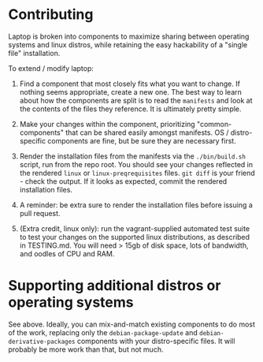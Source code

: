 Contributing
============

Laptop is broken into components to maximize sharing between operating systems
and linux distros, while retaining the easy hackability of a "single file"
installation.

To extend / modify laptop:

1) Find a component that most closely fits what you want to change. If nothing
seems appropriate, create a new one. The best way to learn about how the
components are split is to read the `manifests` and look at the contents of the
files they reference. It is ultimately pretty simple.

2) Make your changes within the component, prioritizing "common-components"
that can be shared easily amongst manifests.  OS / distro-specific components
are fine, but be sure they are necessary first.

3) Render the installation files from the manifests via the `./bin/build.sh`
script, run from the repo root. You should see your changes reflected in the
rendered `linux` or `linux-preqrequisites` files. `git diff` is your
friend - check the output. If it looks as expected, commit the rendered
installation files.

4) A reminder: be extra sure to render the installation files before
issuing a pull request.

5) (Extra credit, linux only): run the vagrant-supplied automated test suite to
test your changes on the supported linux distributions, as described in
TESTING.md. You will need > 15gb of disk space, lots of bandwidth, and oodles
of CPU and RAM.

Supporting additional distros or operating systems
==================================================

See above.  Ideally, you can mix-and-match existing components to do most of
the work, replacing only the `debian-package-update` and
`debian-derivative-packages` components with your distro-specific files. It
will probably be more work than that, but not much.
